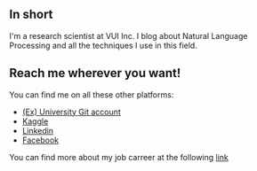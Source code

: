## In short
I'm a research scientist at VUI Inc. I blog about Natural Language Processing and all the techniques I use in this field.

## Reach me wherever you want!
You can find me on all these other platforms:
* [(Ex) University Git account](https://github.com/marcomanciniunitn)
* [Kaggle](https://www.kaggle.com/doomdiskday)
* [Linkedin](https://www.linkedin.com/in/marco-mancini-6b2969108/)
* [Facebook](https://www.facebook.com/Mancio94)

You can find more about my job carreer at the following [link](https://it.scribd.com/document/444135300/cv-nlp-mm)

